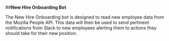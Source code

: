 ##**New Hire Onboarding Bot**

The New Hire Onboarding bot is designed to read new employee data from the Mozilla People API.  This data will then be used to send pertinent notifications from Slack to new employees alerting them to actions they should take for their new position.
